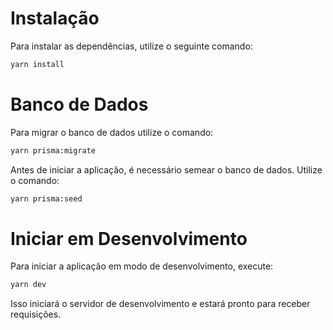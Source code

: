 # Instalação

Para instalar as dependências, utilize o seguinte comando:

```bash
yarn install
```

# Banco de Dados

Para migrar o banco de dados utilize o comando:

```bash
yarn prisma:migrate
```

Antes de iniciar a aplicação, é necessário semear o banco de dados. Utilize o comando:

```bash
yarn prisma:seed
```

# Iniciar em Desenvolvimento

Para iniciar a aplicação em modo de desenvolvimento, execute:

```bash
yarn dev
```

Isso iniciará o servidor de desenvolvimento e estará pronto para receber requisições.
